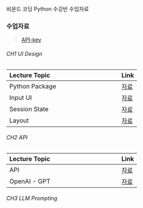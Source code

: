 비욘드 코딩 Python 수강반 수업자료

### 수업자료

> [API-key](https://docs.google.com/document/d/1TArgONkQoHQJlrgrAqhl6_mPaZSE-qLIwjaMsFNaUiY/edit?usp=sharing)

###### CH1 UI Design
| Lecture Topic&nbsp; &nbsp; &nbsp; &nbsp; &nbsp; &nbsp; &nbsp; &nbsp; &nbsp; &nbsp; &nbsp; &nbsp; &nbsp; &nbsp; &nbsp;&nbsp; &nbsp; &nbsp; &nbsp; &nbsp; &nbsp;| Link |
|---------------------|-------|
| Python Package | [자료](./Software/CH1-UI-Design/0_python-package/) |
| Input UI | [자료](./Software/CH1-UI-Design/1_streamlit-inputUI/) |
| Session State | [자료](./Software/CH1-UI-Design/2_streamlit-sessionstate/) |
| Layout | [자료](./Software/CH1-UI-Design/3_streamlit-layout/) |

###### CH2 API
| Lecture Topic&nbsp; &nbsp; &nbsp; &nbsp; &nbsp; &nbsp; &nbsp; &nbsp; &nbsp; &nbsp; &nbsp; &nbsp; &nbsp; &nbsp; &nbsp;&nbsp; &nbsp; &nbsp; &nbsp; &nbsp; &nbsp;| Link |
|---------------------|-------|
| API | [자료](./Software/CH2-API/1_api-basic) |
| OpenAI - GPT | [자료](./Software/CH2-API/2_openai-api) |

###### CH3 LLM Prompting
<!-- #### UI Design

streamlit을 활용한 UI 설계에 대해서 배웁니다. 

| Lecture Topic &nbsp; &nbsp; &nbsp; &nbsp; &nbsp; &nbsp; &nbsp; &nbsp; &nbsp; &nbsp; &nbsp; &nbsp; &nbsp; &nbsp; &nbsp;&nbsp; &nbsp; &nbsp; &nbsp; &nbsp; &nbsp;| Hours |
|---------------------|-------|
| [input UI](./CH1-UI-Design/streamlit-basic/)| X hrs |
| layout | X hrs |
| session state | X hrs |
| [Quiz](./CH1-UI-Design/quiz/) | X hrs |

#### Data Processing

numpy, pandas를 활용한 데이터 처리를 배웁니다.

| Lecture Topic&nbsp; &nbsp; &nbsp; &nbsp; &nbsp; &nbsp; &nbsp; &nbsp; &nbsp; &nbsp; &nbsp; &nbsp; &nbsp; &nbsp; &nbsp;&nbsp; &nbsp; &nbsp; &nbsp; &nbsp; &nbsp;| Hours |
|---------------------|-------|
| Pandas Dataframe | X hrs |
| Lambda function | X hrs |
| Preprocessing | X hrs |
| Quiz | X hrs |

#### API

API의 개념과 OpenAI API 사용법을 배웁니다.

| Lecture Topic&nbsp; &nbsp; &nbsp; &nbsp; &nbsp; &nbsp; &nbsp; &nbsp; &nbsp; &nbsp; &nbsp; &nbsp; &nbsp; &nbsp; &nbsp;&nbsp; &nbsp; &nbsp; &nbsp; &nbsp; &nbsp; | Hours |
|---------------------|-------|
| [Lorempicsum](./CH3-API/api-basic/) | X hrs |
| GPT | X hrs |
| GPT-vision | X hrs |
| DALLE | X hrs |
| Quiz | X hrs |

#### Prompt Engineering

LLM Prompting 기술들을 배웁니다.

| Lecture Topic&nbsp; &nbsp; &nbsp; &nbsp; &nbsp; &nbsp; &nbsp; &nbsp; &nbsp; &nbsp; &nbsp; &nbsp; &nbsp; &nbsp; &nbsp;&nbsp; &nbsp; &nbsp; &nbsp; &nbsp; &nbsp; | Hours |
|---------------------|-------|
| Prompting with user input | X hrs |
| Zero-shot, One-shot, Few-shot | X hrs |
| Chain-of-Thoughts | X hrs |
| Quiz | X hrs |


#### IoT Making

Raspberry Pi를 활용하여 IoT에 대해 배웁니다.

#### Computer Vision

OpenCV와 Mediapipe를 활용하여 컴퓨터비전에 대해 배웁니다.

| Lecture Topic&nbsp; &nbsp; &nbsp; &nbsp; &nbsp; &nbsp; &nbsp; &nbsp; &nbsp; &nbsp; &nbsp; &nbsp; &nbsp; &nbsp; &nbsp;&nbsp; &nbsp; &nbsp; &nbsp; &nbsp; &nbsp; | Hours |
|---------------------|-------|
| Image/Video Capture | X hrs |
| Image Processing | X hrs |
| Drawing | X hrs |
| Pose Estimation | X hrs |
| Hand Pose Estimation | X hrs |
| Gesture Recognition | X hrs |
| Quiz | X hrs |

#### AI Algorithms

여러 AI 이론들을 배웁니다.

| Lecture Topic&nbsp; &nbsp; &nbsp; &nbsp; &nbsp; &nbsp; &nbsp; &nbsp; &nbsp; &nbsp; &nbsp; &nbsp; &nbsp; &nbsp; &nbsp;&nbsp; &nbsp; &nbsp; &nbsp; &nbsp; &nbsp; | Hours |
|---------------------|-------|
| Classification | X hrs |
| [Embedding / Cosine Similarity](./CH7-AI-Algorithms/embedding-vector/) | 3 hrs |
| Quiz | X hrs | -->